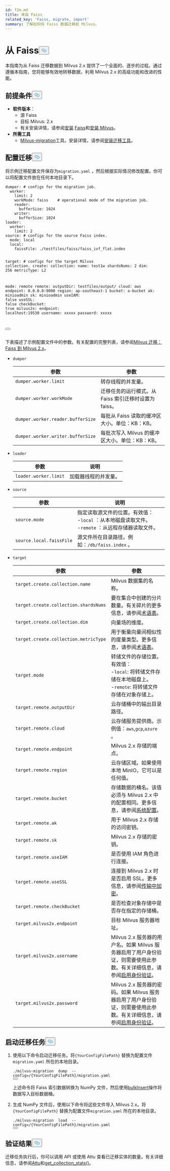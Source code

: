 ```yaml
---
id: f2m.md
title: 来自 Faiss
related_key: 'Faiss, migrate, import'
summary: 了解如何将 Faiss 数据迁移到 Milvus。
---
```

<h1 id="From-Faiss" class="common-anchor-header">从 Faiss<button data-href="#From-Faiss" class="anchor-icon" translate="no">
      <svg translate="no"
        aria-hidden="true"
        focusable="false"
        height="20"
        version="1.1"
        viewBox="0 0 16 16"
        width="16"
      >
        <path
          fill="#0092E4"
          fill-rule="evenodd"
          d="M4 9h1v1H4c-1.5 0-3-1.69-3-3.5S2.55 3 4 3h4c1.45 0 3 1.69 3 3.5 0 1.41-.91 2.72-2 3.25V8.59c.58-.45 1-1.27 1-2.09C10 5.22 8.98 4 8 4H4c-.98 0-2 1.22-2 2.5S3 9 4 9zm9-3h-1v1h1c1 0 2 1.22 2 2.5S13.98 12 13 12H9c-.98 0-2-1.22-2-2.5 0-.83.42-1.64 1-2.09V6.25c-1.09.53-2 1.84-2 3.25C6 11.31 7.55 13 9 13h4c1.45 0 3-1.69 3-3.5S14.5 6 13 6z"
        ></path>
      </svg>
    </button></h1><p>本指南为从 Faiss 迁移数据到 Milvus 2.x 提供了一个全面的、逐步的过程。通过遵循本指南，您将能够有效地转移数据，利用 Milvus 2.x 的高级功能和改进的性能。</p>
<h2 id="Prerequisites" class="common-anchor-header">前提条件<button data-href="#Prerequisites" class="anchor-icon" translate="no">
      <svg translate="no"
        aria-hidden="true"
        focusable="false"
        height="20"
        version="1.1"
        viewBox="0 0 16 16"
        width="16"
      >
        <path
          fill="#0092E4"
          fill-rule="evenodd"
          d="M4 9h1v1H4c-1.5 0-3-1.69-3-3.5S2.55 3 4 3h4c1.45 0 3 1.69 3 3.5 0 1.41-.91 2.72-2 3.25V8.59c.58-.45 1-1.27 1-2.09C10 5.22 8.98 4 8 4H4c-.98 0-2 1.22-2 2.5S3 9 4 9zm9-3h-1v1h1c1 0 2 1.22 2 2.5S13.98 12 13 12H9c-.98 0-2-1.22-2-2.5 0-.83.42-1.64 1-2.09V6.25c-1.09.53-2 1.84-2 3.25C6 11.31 7.55 13 9 13h4c1.45 0 3-1.69 3-3.5S14.5 6 13 6z"
        ></path>
      </svg>
    </button></h2><ul>
<li><strong>软件版本</strong>：<ul>
<li>源 Faiss</li>
<li>目标 Milvus: 2.x</li>
<li>有关安装详情，请参阅<a href="https://milvus.io/docs/install_standalone-docker.md">安装</a> <a href="https://github.com/facebookresearch/faiss/blob/main/INSTALL.md">Faiss</a>和<a href="https://milvus.io/docs/install_standalone-docker.md">安装 Milvus</a>。</li>
</ul></li>
<li><strong>所需工具</strong><ul>
<li><a href="https://github.com/zilliztech/milvus-migration">Milvus-migration</a>工具。安装详情，请参阅<a href="/docs/zh/milvusdm_install.md">安装迁移工具</a>。</li>
</ul></li>
</ul>
<h2 id="Configure-the-migration" class="common-anchor-header">配置迁移<button data-href="#Configure-the-migration" class="anchor-icon" translate="no">
      <svg translate="no"
        aria-hidden="true"
        focusable="false"
        height="20"
        version="1.1"
        viewBox="0 0 16 16"
        width="16"
      >
        <path
          fill="#0092E4"
          fill-rule="evenodd"
          d="M4 9h1v1H4c-1.5 0-3-1.69-3-3.5S2.55 3 4 3h4c1.45 0 3 1.69 3 3.5 0 1.41-.91 2.72-2 3.25V8.59c.58-.45 1-1.27 1-2.09C10 5.22 8.98 4 8 4H4c-.98 0-2 1.22-2 2.5S3 9 4 9zm9-3h-1v1h1c1 0 2 1.22 2 2.5S13.98 12 13 12H9c-.98 0-2-1.22-2-2.5 0-.83.42-1.64 1-2.09V6.25c-1.09.53-2 1.84-2 3.25C6 11.31 7.55 13 9 13h4c1.45 0 3-1.69 3-3.5S14.5 6 13 6z"
        ></path>
      </svg>
    </button></h2><p>将示例迁移配置文件保存为<code translate="no">migration.yaml</code> ，然后根据实际情况修改配置。你可以将配置文件放在任何本地目录下。</p>
<pre><code translate="no" class="language-yaml">dumper: <span class="hljs-comment"># configs for the migration job.</span>
  worker:
    <span class="hljs-built_in">limit</span>: 2
    workMode: faiss    <span class="hljs-comment"># operational mode of the migration job.</span>
    reader:
      bufferSize: 1024
    writer:
      bufferSize: 1024
loader:
  worker:
    <span class="hljs-built_in">limit</span>: 2
<span class="hljs-built_in">source</span>: <span class="hljs-comment"># configs for the source Faiss index.</span>
  mode: <span class="hljs-built_in">local</span>
  <span class="hljs-built_in">local</span>:
    faissFile: ./testfiles/faiss/faiss_ivf_flat.index

target: <span class="hljs-comment"># configs for the target Milvus collection.</span>
  create:
    collection:
      name: test1w
      shardsNums: 2
      dim: 256
      metricType: L2

  mode: remote
  remote:
    outputDir: testfiles/output/
    cloud: aws
    endpoint: 0.0.0.0:9000
    region: ap-southeast-1
    bucket: a-bucket
    ak: minioadmin
    sk: minioadmin
    useIAM: <span class="hljs-literal">false</span>
    useSSL: <span class="hljs-literal">false</span>
    checkBucket: <span class="hljs-literal">true</span>
  milvus2x:
    endpoint: localhost:19530
    username: xxxxx
    password: xxxxx

<button class="copy-code-btn"></button></code></pre>
<p>下表描述了示例配置文件中的参数。有关配置的完整列表，请参阅<a href="https://github.com/zilliztech/milvus-migration/blob/main/README_FAISS.md#migrationyaml-reference">Milvus 迁移：Faiss 到 Milvus 2.x</a>。</p>
<ul>
<li><p><code translate="no">dumper</code></p>
<table>
<thead>
<tr><th>参数</th><th>参数</th></tr>
</thead>
<tbody>
<tr><td><code translate="no">dumper.worker.limit</code></td><td>转存线程的并发量。</td></tr>
<tr><td><code translate="no">dumper.worker.workMode</code></td><td>迁移任务的运行模式。从 Faiss 索引迁移时设置为 faiss。</td></tr>
<tr><td><code translate="no">dumper.worker.reader.bufferSize</code></td><td>每批从 Faiss 读取的缓冲区大小。单位：KB：KB。</td></tr>
<tr><td><code translate="no">dumper.worker.writer.bufferSize</code></td><td>每批次写入 Milvus 的缓冲区大小。单位：KB：KB。</td></tr>
</tbody>
</table>
</li>
<li><p><code translate="no">loader</code></p>
<table>
<thead>
<tr><th>参数</th><th>说明</th></tr>
</thead>
<tbody>
<tr><td><code translate="no">loader.worker.limit</code></td><td>加载器线程的并发量。</td></tr>
</tbody>
</table>
</li>
<li><p><code translate="no">source</code></p>
<table>
<thead>
<tr><th>参数</th><th>说明</th></tr>
</thead>
<tbody>
<tr><td><code translate="no">source.mode</code></td><td>指定读取源文件的位置。有效值：<br/>-<code translate="no">local</code> ：从本地磁盘读取文件。<br/>-<code translate="no">remote</code> ：从远程存储器读取文件。</td></tr>
<tr><td><code translate="no">source.local.faissFile</code></td><td>源文件所在目录路径。例如：<code translate="no">/db/faiss.index</code> 。</td></tr>
</tbody>
</table>
</li>
<li><p><code translate="no">target</code></p>
<table>
<thead>
<tr><th>参数</th><th>参数</th></tr>
</thead>
<tbody>
<tr><td><code translate="no">target.create.collection.name</code></td><td>Milvus 数据集的名称。</td></tr>
<tr><td><code translate="no">target.create.collection.shardsNums</code></td><td>要在集合中创建的分片数量。有关碎片的更多信息，请参阅<a href="https://milvus.io/docs/glossary.md#Shard">术语表</a>。</td></tr>
<tr><td><code translate="no">target.create.collection.dim</code></td><td>向量场的维度。</td></tr>
<tr><td><code translate="no">target.create.collection.metricType</code></td><td>用于衡量向量间相似性的度量类型。更多信息，请参阅<a href="https://milvus.io/docs/glossary.md#Metric-type">术语表</a>。</td></tr>
<tr><td><code translate="no">target.mode</code></td><td>转储文件的存储位置。有效值：<br/>-<code translate="no">local</code>: 将转储文件存储在本地磁盘上。<br/>-<code translate="no">remote</code>: 将转储文件存储在对象存储上。</td></tr>
<tr><td><code translate="no">target.remote.outputDir</code></td><td>云存储桶中的输出目录路径。</td></tr>
<tr><td><code translate="no">target.remote.cloud</code></td><td>云存储服务提供商。示例值：<code translate="no">aws</code>,<code translate="no">gcp</code>,<code translate="no">azure</code> 。</td></tr>
<tr><td><code translate="no">target.remote.endpoint</code></td><td>Milvus 2.x 存储的端点。</td></tr>
<tr><td><code translate="no">target.remote.region</code></td><td>云存储区域。如果使用本地 MinIO，它可以是任何值。</td></tr>
<tr><td><code translate="no">target.remote.bucket</code></td><td>存储数据的桶名。该值必须与 Milvus 2.x 中的配置相同。更多信息，请参阅<a href="https://milvus.io/docs/configure_minio.md#miniobucketName">系统配置</a>。</td></tr>
<tr><td><code translate="no">target.remote.ak</code></td><td>用于 Milvus 2.x 存储的访问密钥。</td></tr>
<tr><td><code translate="no">target.remote.sk</code></td><td>Milvus 2.x 存储的密钥。</td></tr>
<tr><td><code translate="no">target.remote.useIAM</code></td><td>是否使用 IAM 角色进行连接。</td></tr>
<tr><td><code translate="no">target.remote.useSSL</code></td><td>连接到 Milvus 2.x 时是否启用 SSL。更多信息，请参阅<a href="https://milvus.io/docs/tls.md#Encryption-in-Transit">传输中加密</a>。</td></tr>
<tr><td><code translate="no">target.remote.checkBucket</code></td><td>是否检查对象存储中是否存在指定的存储桶。</td></tr>
<tr><td><code translate="no">target.milvus2x.endpoint</code></td><td>目标 Milvus 服务器地址。</td></tr>
<tr><td><code translate="no">target.milvus2x.username</code></td><td>Milvus 2.x 服务器的用户名。如果 Milvus 服务器启用了用户身份验证，则需要使用此参数。有关详细信息，请参阅<a href="https://milvus.io/docs/authenticate.md">启用身份验证</a>。</td></tr>
<tr><td><code translate="no">target.milvus2x.password</code></td><td>Milvus 2.x 服务器的密码。如果 Milvus 服务器启用了用户身份验证，则需要使用此参数。有关详细信息，请参阅<a href="https://milvus.io/docs/authenticate.md">启用身份验证</a>。</td></tr>
</tbody>
</table>
</li>
</ul>
<h2 id="Start-the-migration-task" class="common-anchor-header">启动迁移任务<button data-href="#Start-the-migration-task" class="anchor-icon" translate="no">
      <svg translate="no"
        aria-hidden="true"
        focusable="false"
        height="20"
        version="1.1"
        viewBox="0 0 16 16"
        width="16"
      >
        <path
          fill="#0092E4"
          fill-rule="evenodd"
          d="M4 9h1v1H4c-1.5 0-3-1.69-3-3.5S2.55 3 4 3h4c1.45 0 3 1.69 3 3.5 0 1.41-.91 2.72-2 3.25V8.59c.58-.45 1-1.27 1-2.09C10 5.22 8.98 4 8 4H4c-.98 0-2 1.22-2 2.5S3 9 4 9zm9-3h-1v1h1c1 0 2 1.22 2 2.5S13.98 12 13 12H9c-.98 0-2-1.22-2-2.5 0-.83.42-1.64 1-2.09V6.25c-1.09.53-2 1.84-2 3.25C6 11.31 7.55 13 9 13h4c1.45 0 3-1.69 3-3.5S14.5 6 13 6z"
        ></path>
      </svg>
    </button></h2><ol>
<li><p>使用以下命令启动迁移任务。将<code translate="no">{YourConfigFilePath}</code> 替换为配置文件<code translate="no">migration.yaml</code> 所在的本地目录。</p>
<pre><code translate="no" class="language-bash">./milvus-migration  dump  --config=/{YourConfigFilePath}/migration.yaml
<button class="copy-code-btn"></button></code></pre>
<p>上述命令将 Faiss 索引数据转换为 NumPy 文件，然后使用<a href="https://milvus.io/api-reference/pymilvus/v2.4.x/ORM/utility/do_bulk_insert.md">bulkInsert</a>操作将数据写入目标数据桶。</p></li>
<li><p>生成 NumPy 文件后，使用以下命令将这些文件导入 Milvus 2.x。将<code translate="no">{YourConfigFilePath}</code> 替换为配置文件<code translate="no">migration.yaml</code> 所在的本地目录。</p>
<pre><code translate="no" class="language-bash">./milvus-migration  load  --config=/{YourConfigFilePath}/migration.yaml
<button class="copy-code-btn"></button></code></pre></li>
</ol>
<h2 id="Verify-the-result" class="common-anchor-header">验证结果<button data-href="#Verify-the-result" class="anchor-icon" translate="no">
      <svg translate="no"
        aria-hidden="true"
        focusable="false"
        height="20"
        version="1.1"
        viewBox="0 0 16 16"
        width="16"
      >
        <path
          fill="#0092E4"
          fill-rule="evenodd"
          d="M4 9h1v1H4c-1.5 0-3-1.69-3-3.5S2.55 3 4 3h4c1.45 0 3 1.69 3 3.5 0 1.41-.91 2.72-2 3.25V8.59c.58-.45 1-1.27 1-2.09C10 5.22 8.98 4 8 4H4c-.98 0-2 1.22-2 2.5S3 9 4 9zm9-3h-1v1h1c1 0 2 1.22 2 2.5S13.98 12 13 12H9c-.98 0-2-1.22-2-2.5 0-.83.42-1.64 1-2.09V6.25c-1.09.53-2 1.84-2 3.25C6 11.31 7.55 13 9 13h4c1.45 0 3-1.69 3-3.5S14.5 6 13 6z"
        ></path>
      </svg>
    </button></h2><p>迁移任务执行后，你可以调用 API 或使用 Attu 查看已迁移实体的数量。有关详细信息，请参阅<a href="https://github.com/zilliztech/attu">Attu</a>和<a href="https://milvus.io/api-reference/pymilvus/v2.4.x/MilvusClient/Collections/get_collection_stats.md">get_collection_stats()</a>。</p>
